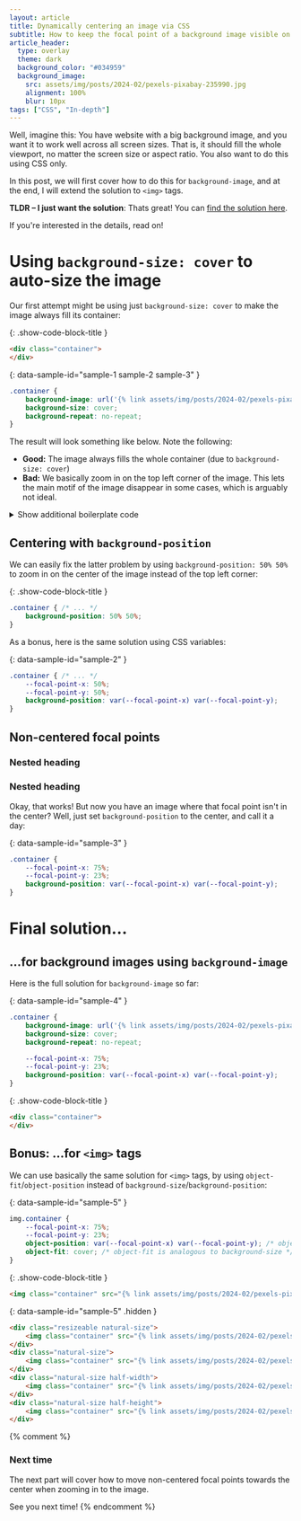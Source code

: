 ```yaml
---
layout: article
title: Dynamically centering an image via CSS
subtitle: How to keep the focal point of a background image visible on different screen sizes
article_header:
  type: overlay
  theme: dark
  background_color: "#034959"
  background_image:
    src: assets/img/posts/2024-02/pexels-pixabay-235990.jpg
    alignment: 100%
    blur: 10px
tags: ["CSS", "In-depth"]
---
```


Well, imagine this: You have website with a big background image, and you want it to work well across all screen sizes.
That is, it should fill the whole viewport, no matter the screen size or aspect ratio.
You also want to do this using CSS only.

In this post, we will first cover how to do this for `background-image`, and at the end, I will extend the solution to `<img>` tags.

**TLDR &ndash; I just want the solution**: Thats great! You can [find the solution here](#final-solution).

 If you're interested in the details, read on!

# Using `background-size: cover` to auto-size the image

Our first attempt might be using just `background-size: cover` to make the image always fill its container:

{: .show-code-block-title }
```html
<div class="container">
</div>
```

{: data-sample-id="sample-1 sample-2 sample-3" }
```css
.container {
    background-image: url('{% link assets/img/posts/2024-02/pexels-pixabay-235990.jpg %}');
    background-size: cover;
    background-repeat: no-repeat;
}
```

The result will look something like below. Note the following:
- **Good:** The image always fills the whole container (due to `background-size: cover`)
- **Bad:** We basically zoom in on the top left corner of the image.
  This lets the main motif of the image disappear in some cases, which is arguably not ideal.

<div class="sample-preview" data-sample-comment="Try resizing the image!" data-sample-id="sample-1">
</div>

<details class="boilerplate-code">
<summary>Show additional boilerplate code</summary>
<div class="boilerplate-content" markdown="block">

{: .subtle-text }
The following code is used throughout all examples to to allow playing around with the size of the image container.

{: data-sample-id="sample-1 sample-2 sample-3 sample-4 sample-5" }
```css
.container {
    width: 100%;
    height: 100%;
}

.resizeable {
    overflow: hidden;
    resize: both;
    border: 1px solid black;
}

.natural-size {
    --image-aspect-ratio: calc(3848 / 2565);
    --initial-width: 200px;
    --initial-height: calc(var(--initial-width) / var(--image-aspect-ratio));

    width: var(--initial-width);
    height: var(--initial-height);
}

.half-width {
    width: calc(0.5 * var(--initial-width));
}

.half-height {
    height: calc(0.5 * var(--initial-height));
}

/* Arrange the samples in a row instead of in a column */

body {
    display: flex;
    flex-direction: row;
}

body > div {
    margin-right: 1rem;
    flex-shrink: 0;
}

/* Add a marker for the point where we zoom in on */

.show-focal-point {
    position: relative;
}

.show-focal-point::after {
    --focal-point-size: 10px;

    position: absolute;
    top: calc(var(--focal-point-y) - (var(--focal-point-size) / 2));
    left: calc(var(--focal-point-x) - (var(--focal-point-size) / 2));
    width: calc(var(--focal-point-size) + var(--focal-point-x) - var(--focal-point-x)); /* Hack to set `width: unset`` when --focal-point-x is not defined */

    content: "";
    background-color: red;
    aspect-ratio: 1/1;
    border-radius: 100%;
    z-index: 1;
}
```

{: data-sample-id="sample-1 sample-2 sample-3 sample-4" }
```html
<div class="resizeable natural-size">
    <div class="container">
    </div>
</div>
<div class="natural-size">
    <div class="container show-focal-point">
    </div>
</div>
<div class="natural-size half-width">
    <div class="container">
    </div>
</div>
<div class="natural-size half-height">
    <div class="container">
    </div>
</div>
```
</div></details>

## Centering with `background-position`

We can easily fix the latter problem by using `background-position: 50% 50%` to zoom in
on the center of the image instead of the top left corner:

{: .show-code-block-title }
```css
.container { /* ... */
    background-position: 50% 50%;
}
```

As a bonus, here is the same solution using CSS variables:

{: data-sample-id="sample-2" }
```css
.container { /* ... */
    --focal-point-x: 50%;
    --focal-point-y: 50%;
    background-position: var(--focal-point-x) var(--focal-point-y);
}
```

<div class="sample-preview" data-sample-comment="Try resizing the image!" data-sample-id="sample-2">
</div>

## Non-centered focal points
### Nested heading
### Nested heading

Okay, that works! But now you have an image where that focal point isn't in the center?
Well, just set `background-position` to the center, and call it a day:

{: data-sample-id="sample-3" }
```css
.container {
    --focal-point-x: 75%;
    --focal-point-y: 23%;
    background-position: var(--focal-point-x) var(--focal-point-y);
}
```

<div class="sample-preview" data-sample-comment="Try resizing the image!" data-sample-id="sample-3">
</div>

# Final solution&hellip;

## &hellip;for background images using `background-image`

Here is the full solution for `background-image` so far:

{: data-sample-id="sample-4" }
```css
.container {
    background-image: url('{% link assets/img/posts/2024-02/pexels-pixabay-235990.jpg %}');
    background-size: cover;
    background-repeat: no-repeat;

    --focal-point-x: 75%;
    --focal-point-y: 23%;
    background-position: var(--focal-point-x) var(--focal-point-y);
}
```

{: .show-code-block-title }
```html
<div class="container">
</div>
```

<div class="sample-preview" data-sample-comment="Try resizing the image!" data-sample-id="sample-4">
</div>

## Bonus: &hellip;for `<img>` tags

We can use basically the same solution for `<img>` tags, by using `object-fit`/`object-position`
instead of `background-size`/`background-position`:

{: data-sample-id="sample-5" }
```css
img.container {
    --focal-point-x: 75%;
    --focal-point-y: 23%;
    object-position: var(--focal-point-x) var(--focal-point-y); /* object-position is analogous to background-position */
    object-fit: cover; /* object-fit is analogous to background-size */
}
```

{: .show-code-block-title }
```html
<img class="container" src="{% link assets/img/posts/2024-02/pexels-pixabay-235990.jpg %}">
```

{: data-sample-id="sample-5" .hidden }
```html
<div class="resizeable natural-size">
    <img class="container" src="{% link assets/img/posts/2024-02/pexels-pixabay-235990.jpg %}">
</div>
<div class="natural-size">
    <img class="container" src="{% link assets/img/posts/2024-02/pexels-pixabay-235990.jpg %}">
</div>
<div class="natural-size half-width">
    <img class="container" src="{% link assets/img/posts/2024-02/pexels-pixabay-235990.jpg %}">
</div>
<div class="natural-size half-height">
    <img class="container" src="{% link assets/img/posts/2024-02/pexels-pixabay-235990.jpg %}">
</div>
```

<div class="sample-preview" data-sample-comment="Try resizing the image!" data-sample-id="sample-5">
</div>

{% comment %}
### Next time

The next part will cover how to move non-centered focal points towards the center when zooming in to the image.

See you next time!
{% endcomment %}
